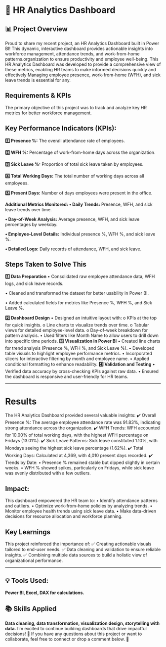 # 🚀 HR Analytics Dashboard
## 📊 Project Overview
 Proud to share my recent project, an HR Analytics Dashboard built in Power BI! This dynamic, interactive dashboard provides actionable insights into workforce management, attendance trends, and work-from-home patterns.organization to ensure productivity and employee well-being. This HR Analytics Dashboard was developed to provide a comprehensive view of these metrics, enabling HR teams to make informed decisions quickly and effectively Managing employee presence, work-from-home (WFH), and sick leave trends is essential for any.

## Requirements & KPIs
The primary objective of this project was to track and analyze key HR metrics for better workforce management.
## Key Performance Indicators (KPIs):
**1️⃣ Presence %:** The overall attendance rate of employees.

**2️⃣ WFH %:** Percentage of work-from-home days across the organization.

**3️⃣ Sick Leave %:** Proportion of total sick leave taken by employees.

**4️⃣ Total Working Days:** The total number of working days across all employees.

**5️⃣ Present Days:** Number of days employees were present in the office.

**Additional Metrics Monitored:**
**•	Daily Trends:** Presence, WFH, and sick leave trends over time. 

**•	Day-of-Week Analysis:** Average presence, WFH, and sick leave percentages by weekday.

**•	Employee-Level Details:** Individual presence %, WFH %, and sick leave %.

**•	Detailed Logs:** Daily records of attendance, WFH, and sick leave.


## Steps Taken to Solve This
**1️⃣ Data Preparation**
•	Consolidated raw employee attendance data, WFH logs, and sick leave records.

•	Cleaned and transformed the dataset for better usability in Power BI.

•	Added calculated fields for metrics like Presence %, WFH %, and Sick Leave %.

**2️⃣ Dashboard Design**
•	Designed an intuitive layout with:
o	KPIs at the top for quick insights.
o	Line charts to visualize trends over time.
o	Tabular views for detailed employee-level data.
o	Day-of-week breakdown for pattern analysis.
•	Used filters like Month Name to allow users to drill down into specific time periods.
**3️⃣ Visualization in Power BI**
•	Created line charts for trend analysis (Presence %, WFH %, and Sick Leave %).
•	Developed table visuals to highlight employee performance metrics.
•	Incorporated slicers for interactive filtering by month and employee name.
•	Applied conditional formatting to enhance readability.
**4️⃣ Validation and Testing**
•	Verified data accuracy by cross-checking KPIs against raw data.
•	Ensured the dashboard is responsive and user-friendly for HR teams.
________________________________________
# Results
The HR Analytics Dashboard provided several valuable insights:
✔️ Overall Presence %: The average employee attendance rate was 91.83%, indicating strong attendance across the organization.
✔️ WFH Trends: WFH accounted for 10.00% of total working days, with the highest WFH percentage on Fridays (13.01%).
✔️ Sick Leave Patterns: Sick leave constituted 1.10%, with Mondays seeing the highest sick leave percentage (1.62%).
✔️ Total Working Days: Calculated at 4,369, with 4,010 present days recorded.
✔️ Trends by Date:
•	Presence % remained stable but dipped slightly in certain weeks.
•	WFH % showed spikes, particularly on Fridays, while sick leave was evenly distributed with a few outliers.
## Impact:
This dashboard empowered the HR team to:
•	Identify attendance patterns and outliers.
•	Optimize work-from-home policies by analyzing trends.
•	Monitor employee health trends using sick leave data.
•	Make data-driven decisions for resource allocation and workforce planning.

## Key Learnings
This project reinforced the importance of:
✅ Creating actionable visuals tailored to end-user needs.
✅ Data cleaning and validation to ensure reliable insights.
✅ Combining multiple data sources to build a holistic view of organizational performance.
________________________________________
## 💡 Tools Used:
**Power BI, Excel, DAX for calculations.**
## 📚 Skills Applied
**Data cleaning, data transformation, visualization design, storytelling with data.**
I’m excited to continue building dashboards that drive impactful decisions! 🌟 If you have any questions about this project or want to collaborate, feel free to connect or drop a comment below. 💬


